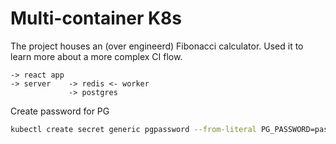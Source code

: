# Multi-container K8s 

The project houses an (over engineerd) Fibonacci calculator. Used it to learn more about a more complex CI flow.

```text
-> react app
-> server    -> redis <- worker
             -> postgres
```

Create password for PG
```bash
kubectl create secret generic pgpassword --from-literal PG_PASSWORD=password
```